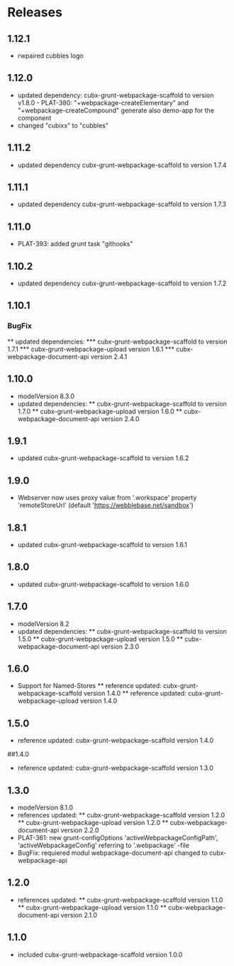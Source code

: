 # Releases

## 1.12.1
* rwpaired cubbles logo
## 1.12.0

* updated dependency: cubx-grunt-webpackage-scaffold to version v1.8.0 - PLAT-380: "+webpackage-createElementary" and "+webpackage-createCompound" generate also demo-app for the component
* changed "cubixx" to "cubbles"

## 1.11.2

* updated dependency cubx-grunt-webpackage-scaffold to version 1.7.4

## 1.11.1

* updated dependency cubx-grunt-webpackage-scaffold to version 1.7.3

## 1.11.0

* PLAT-393: added grunt task "githooks"

## 1.10.2
* updated dependency cubx-grunt-webpackage-scaffold to version 1.7.2

## 1.10.1

### BugFix
**  updated dependencies:
*** cubx-grunt-webpackage-scaffold to version 1.7.1
*** cubx-grunt-webpackage-upload version 1.6.1
*** cubx-webpackage-document-api version 2.4.1


## 1.10.0
* modelVersion 8.3.0
* updated dependencies:
** cubx-grunt-webpackage-scaffold to version 1.7.0
** cubx-grunt-webpackage-upload version 1.6.0
** cubx-webpackage-document-api version 2.4.0


## 1.9.1
* updated cubx-grunt-webpackage-scaffold to version 1.6.2

## 1.9.0
* Webserver now uses proxy value from '.workspace' property 'remoteStoreUrl' (default 'https://webblebase.net/sandbox')

## 1.8.1
* updated cubx-grunt-webpackage-scaffold to version 1.6.1


## 1.8.0
* updated cubx-grunt-webpackage-scaffold to version 1.6.0

## 1.7.0
* modelVersion 8.2
* updated dependencies:
** cubx-grunt-webpackage-scaffold to version 1.5.0
** cubx-grunt-webpackage-upload version 1.5.0
** cubx-webpackage-document-api version 2.3.0

## 1.6.0
* Support for Named-Stores
** reference updated: cubx-grunt-webpackage-scaffold version 1.4.0
** reference updated: cubx-grunt-webpackage-upload version 1.4.0

## 1.5.0
* reference updated: cubx-grunt-webpackage-scaffold version 1.4.0

##1.4.0
* reference updated: cubx-grunt-webpackage-scaffold version 1.3.0

## 1.3.0
* modelVersion 8.1.0
* references updated:
** cubx-grunt-webpackage-scaffold version 1.2.0
** cubx-grunt-webpackage-upload version 1.2.0
** cubx-webpackage-document-api version 2.2.0
* PLAT-361: new grunt-configOptions 'activeWebpackageConfigPath', 'activeWebpackageConfig' referring to '.webpackage' -file
* BugFix: requiered modul webpackage-document-api changed to cubx-webpackage-api

## 1.2.0
* references updated:
** cubx-grunt-webpackage-scaffold version 1.1.0
** cubx-grunt-webpackage-upload version 1.1.0
** cubx-webpackage-document-api version 2.1.0

## 1.1.0
* included cubx-grunt-webpackage-scaffold version 1.0.0

